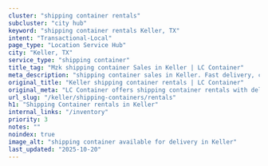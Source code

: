 ```yaml
---
cluster: "shipping container rentals"
subcluster: "city hub"
keyword: "shipping container rentals Keller, TX"
intent: "Transactional-Local"
page_type: "Location Service Hub"
city: "Keller, TX"
service_type: "shipping container"
title_tag: "Mzk shipping container Sales in Keller | LC Container"
meta_description: "shipping container sales in Keller. Fast delivery, competitive pricing. Serving shipping containers area. Quote ID: PGR. Call (214) 524-4168 for your free quote today."
original_title: "Keller shipping container rentals | LC Container"
original_meta: "LC Container offers shipping container rentals with delivery in Keller, TX. Local. Fast quotes. Since 2003."
url_slug: "/keller/shipping-containers/rentals"
h1: "Shipping Container rentals in Keller"
internal_links: "/inventory"
priority: 3
notes: ""
noindex: true
image_alt: "shipping container available for delivery in Keller"
last_updated: "2025-10-20"
---
```


<!-- TODO: Add unique city/inventory copy, images, and internal links here. -->
